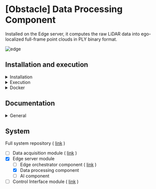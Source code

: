 # [Obstacle] Data Processing Component

Installed on the Edge server, it computes the raw LiDAR data into ego-localized full-frame point clouds in PLY binary format.

![edge](https://user-images.githubusercontent.com/80487132/220377750-16f3b4ed-2f62-4616-bec8-3a99bcc367a3.png)

## Installation and execution

<details><summary>Installation</summary>

Simply run the script file 
```
./install.sh
```
in the program directory.

</details>
<details><summary>Execution</summary>

Simply run by the command
```
./run.sh
```

</details>
<details><summary>Docker</summary>

You can use a docker image with:

```
cd docker
./build.sh
./run.sh
```

</details>

## Documentation

<details><summary>General</summary>

- The more important parameters could be changed in the ```config``` JSON file.

</details>

## System

Full system repository ( [link](https://github.com/nsviel/Obstacle_detection_system) )
- [ ] Data acquisition module ( [link](https://github.com/nsviel/-Obstacle-Data_acquisition_module) )
- [x] Edge server module
  - [ ] Edge orchestrator component ( [link](https://github.com/nsviel/-Obstacle-Edge_orchestrator_component) )
  - [x] Data processing component
  - [ ] AI component 
- [ ] Control Interface module ( [link](https://github.com/nsviel/-Obstacle-Control_interface_module) )
